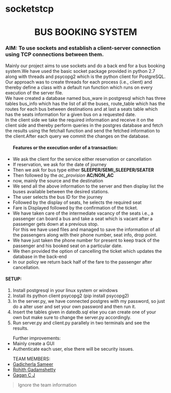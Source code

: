 # socketstcp
<h1 align="center">BUS BOOKING SYSTEM</h1>
<h3>AIM: To use sockets and establish a client-server connection using TCP connections between them.</h3>
<p>Mainly our project aims to use sockets and do a back end for a bus booking system.We have used the basic socket package provided in python 2.7 along with threads and psycopg2 which is the python client for PostgreSQL.<br>Our approach was to create threads for each process (i.e., client) and thereby define a class with a default run function which runs on every execution of the server file.<br>We have created a database named bus_ware in postgresql which has three tables bus_info which has the list of all the buses, route_table which has the routes for each bus between destinations and at last a seats table which has the seats information for a given bus on a requested date.<br>In the client side we take the required information and receive it on the client side and thereby perform queries in the postgres database and fetch the results using the fetchall function and send the fetched information to the client.After each query we commit the changes on the database.</p>
<p>
	<ul><h4>Features or the execution order of a transaction:</h4>
	<li>We ask the client for the service either reservation or cancellation</li>
	<li>If reservation, we ask for the date of journey</li>
	<li>Then we ask for bus type either <b>SLEEPER/SEMI_SLEEPER/SEATER</b></li>
	<li>Then followed by the <em>ac_provision</em> <b>AC/NON_AC</b></li>
	<li>now, mainly the source and the destination</li>
	<li>We send all the above information to the server and then display list the buses available between the desired stations.</li>
	<li>The user selects the bus ID for the journey</li>
	<li>Followed by the display of seats, he selects the required seat</li>
	<li>Fare is Displayed followed by the confirmation of the ticket.</li>
	<li>We have taken care of the intermediate vacancy of the seats i.e., a passenger can board a bus and take a seat which is vacant after a passenger gets down at a previous stop.<br>For this we have used files and managed to save the information of all the passengers along with their phone number, seat info, drop point.</li>
	<li>We have just taken the phone number for present to keep track of the passenger and his booked seat on a particular date.</li>
	<li>We then provided the option of cancelling the ticket which updates the database in the back-end</li>
	<li>In our policy we return back half of the fare to the passenger after cancellation.</li>
	</ul>
</p>


<p><h4>SETUP:</h4><ol>
	<li>Install postgresql in your linux system or windows</li>
	<li>Install its python client psycopg2 (pip install psycopg2)</li>
<li>In the server.py, we have connected postgres with my password, so just do a alter user and set your own password and then run it.</li>
<li>Insert the tables given in datedb.sql else you can create one of your own but make sure to change the server.py accordingly.</li>
	<li>Run server.py and client.py parallely in two terminals and see the results.</li>
</ol></p>
<ul>Further improvements:
	<li>Mainly create a GUI</li>
	<li>Authenticate each user, else there will be security issues.</li>
</ul>
<ul>TEAM MEMBERS:
	<li><a href="https://www.linkedin.com/in/sameerg07/">Gadicherla Sameer</a></li>
	<li><a href="http://www.google.com/profiles/107164665008178006276">Rohith Gadamshetty</a></li>
	<li><a href="https://www.linkedin.com/in/gaganjchandra-29011998/">Gagan C J</a></li>
</ul>

> Ignore the team information
